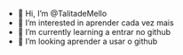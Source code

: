 - 👋 Hi, I’m @TalitadeMello
- 👀 I’m interested in  aprender cada vez mais 
- 🌱 I’m currently learning  a entrar no github
- 💞️ I’m looking  aprender a usar o github

<!---
TalitadeMello/TalitadeMello is a ✨ special ✨ repository because its `README.md` (this file) appears on your GitHub profile.
You can click the Preview link to take a look at your changes.
--->
